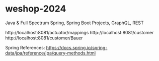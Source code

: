 # weshop-2024
Java &amp; Full Spectrum Spring, Spring Boot Projects, GraphQL, REST

http://localhost:8081/actuator/mappings
http://localhost:8081/customer
http://localhost:8081/customer/Bauer


Spring References:
https://docs.spring.io/spring-data/jpa/reference/jpa/query-methods.html
